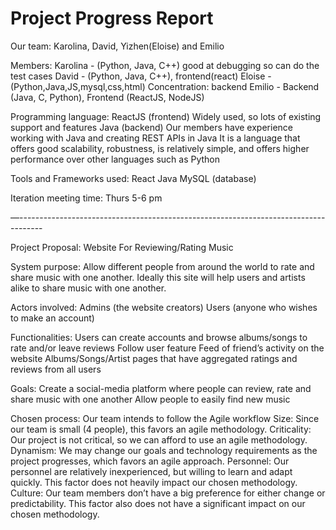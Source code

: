 # Project Progress Report

Our team: Karolina, David, Yizhen(Eloise) and Emilio

Members: 
Karolina - (Python, Java, C++) good at debugging so can do the test cases
David - (Python, Java, C++), frontend(react) 
Eloise - (Python,Java,JS,mysql,css,html) Concentration: backend
Emilio - Backend (Java, C, Python), Frontend (ReactJS, NodeJS)


Programming language:
ReactJS (frontend)
Widely used, so lots of existing support and features
Java (backend)
Our members have experience working with Java and creating REST APIs in Java
It is a language that offers good scalability, robustness, is relatively simple, and offers higher performance over other languages such as Python

Tools and Frameworks used:
React
Java
MySQL (database)

Iteration meeting time: Thurs 5-6 pm

—------------------------------------------------------------------------------------

Project Proposal:  Website For Reviewing/Rating Music

System purpose:
Allow different people from around the world to rate and share music with one another. Ideally this site will help users and artists alike to share music with one another.

Actors involved:
Admins (the website creators)
Users (anyone who wishes to make an account)

Functionalities:
Users can create accounts and browse albums/songs to rate and/or leave reviews
Follow user feature
Feed of friend’s activity on the website
Albums/Songs/Artist pages that have aggregated ratings and reviews from all users


Goals:
Create a social-media platform where people can review, rate and share music with one another
Allow people to easily find new music


Chosen process: 
Our team intends to follow the Agile workflow
Size: Since our team is small (4 people), this favors an agile methodology.
Criticality: Our project is not critical, so we can afford to use an agile methodology.
Dynamism: We may change our goals and technology requirements as the project progresses, which favors an agile approach.
Personnel: Our personnel are relatively inexperienced, but willing to learn and adapt quickly. This factor does not heavily impact our chosen methodology.
Culture: Our team members don’t have a big preference for either change or predictability. This factor also does not have a significant impact on our chosen methodology.
